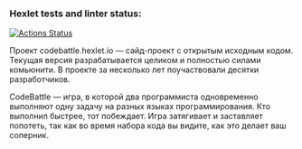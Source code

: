 ### Hexlet tests and linter status:
[![Actions Status](https://github.com/Khaazum/qa-engineer-project-85/actions/workflows/hexlet-check.yml/badge.svg)](https://github.com/Khaazum/qa-engineer-project-85/actions)

Проект codebattle.hexlet.io — сайд-проект с открытым исходным кодом. Текущая версия разрабатывается целиком и полностью силами комьюнити. В проекте за несколько лет поучаствовали десятки разработчиков.

CodeBattle — игра, в которой два программиста одновременно выполняют одну задачу на разных языках программирования. Кто выполнил быстрее, тот побеждает. Игра затягивает и заставляет попотеть, так как во время набора кода вы видите, как это делает ваш соперник.
